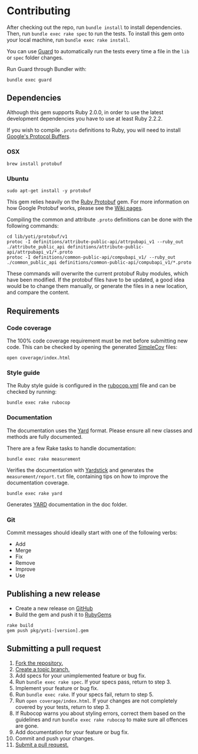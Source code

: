 # Contributing

After checking out the repo, run `bundle install` to install dependencies. Then, run `bundle exec rake spec` to run the tests. To install this gem onto your local machine, run `bundle exec rake install`.

You can use [Guard][] to automatically run the tests every time a file in the `lib` or `spec` folder changes.

Run Guard through Bundler with:

```shell
bundle exec guard
```

[Guard]: https://github.com/guard/guard

## Dependencies

Although this gem supports Ruby 2.0.0, in order to use the latest development dependencies you have to use at least Ruby 2.2.2.

If you wish to compile `.proto` definitions to Ruby, you will need to install [Google's Protocol Buffers](http://code.google.com/p/protobuf).

### OSX

```shell
brew install protobuf
```

### Ubuntu

```shell
sudo apt-get install -y protobuf
```

This gem relies heavily on the [Ruby Protobuf][] gem. For more information on how Google Protobuf works, please see the [Wiki pages][].

Compiling the common and attribute `.proto` definitions can be done with the following commands:

```shell
cd lib/yoti/protobuf/v1
protoc -I definitions/attribute-public-api/attrpubapi_v1 --ruby_out ./attribute_public_api definitions/attribute-public-api/attrpubapi_v1/*.proto
protoc -I definitions/common-public-api/compubapi_v1/ --ruby_out ./common_public_api definitions/common-public-api/compubapi_v1/*.proto
```

These commands will overwrite the current protobuf Ruby modules, which have been modified. If the protobuf files have to be updated, a good idea would be to change them manually, or generate the files in a new location, and compare the content.

[Ruby Protobuf]: https://github.com/ruby-protobuf/protobuf/
[Wiki Pages]:    https://github.com/ruby-protobuf/protobuf/wiki

## Requirements

### Code coverage

The 100% code coverage requirement must be met before submitting new code.
This can be checked by opening the generated [SimpleCov][] files:

 ```shell
open coverage/index.html
 ```

### Style guide

The Ruby style guide is configured in the [rubocop.yml](rubocop.yml) file and can be checked by running:

```shell
bundle exec rake rubocop
```

### Documentation

The documentation uses the [Yard][] format. Please ensure all new classes and methods are fully documented.

There are a few Rake tasks to handle documentation:

```shell
bundle exec rake measurement
```

Verifies the documentation with [Yardstick][] and generates the `measurement/report.txt` file, containing tips on how to improve the documentation coverage.

```shell
bundle exec rake yard
```

Generates [YARD][] documentation in the doc folder.

### Git

Commit messages should ideally start with one of the following verbs:

* Add
* Merge
* Fix
* Remove
* Improve
* Use

[SimpleCov]:   https://github.com/colszowka/simplecov
[Yard]:        http://yardoc.org/
[Yardstick]:   https://github.com/dkubb/yardstick

## Publishing a new release

* Create a new release on [GitHub](https://github.com/getyoti/yoti-ruby-sdk/releases)
* Build the gem and push it to [RubyGems](https://rubygems.org/gems/yoti)

```shell
rake build
gem push pkg/yoti-[version].gem
```

## Submitting a pull request

1. [Fork the repository.][fork]
2. [Create a topic branch.][branch]
3. Add specs for your unimplemented feature or bug fix.
4. Run `bundle exec rake spec`. If your specs pass, return to step 3.
5. Implement your feature or bug fix.
6. Run `bundle exec rake`. If your specs fail, return to step 5.
7. Run `open coverage/index.html`. If your changes are not completely covered
   by your tests, return to step 3.
8. If Rubocop warns you about styling errors, correct them based on the guidelines and run `bundle exec rake rubocop` to make sure all offences are gone.
9. Add documentation for your feature or bug fix.
10. Commit and push your changes.
11. [Submit a pull request.][pr]

[fork]: http://help.github.com/fork-a-repo/
[branch]: http://learn.github.com/p/branching.html
[pr]: http://help.github.com/send-pull-requests/

